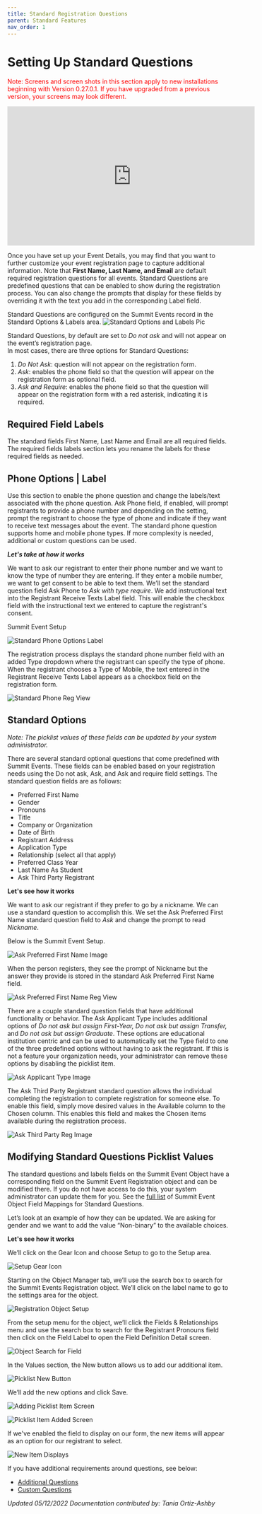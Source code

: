 ```yaml
---
title: Standard Registration Questions
parent: Standard Features
nav_order: 1
---
```


# Setting Up Standard Questions
<font color="red">Note:  Screens and screen shots in this section apply to new installations beginning with Version 0.27.0.1.  If you have upgraded from a previous version, your screens may look different.</font>

<iframe width="560" height="315" src="https://www.youtube.com/embed/IysJ8RT3U0I" title="YouTube video player" frameborder="0" allow="accelerometer; autoplay; clipboard-write; encrypted-media; gyroscope; picture-in-picture" allowfullscreen></iframe>

Once you have set up your Event Details, you may find that you want to further customize your event registration page to capture additional information. Note that **First Name, Last Name, and Email** are default required registration questions for all events. Standard Questions are predefined questions that can be enabled to show during the registration process.  You can also change the prompts that display for these fields by overriding it with the text you add in the corresponding Label field.  

Standard Questions are configured on the Summit Events record in the Standard Options & Labels area.
![Standard Options and Labels Pic](https://sfdo-community-sprints.github.io/summit-events-app-documentation/docs/standard-features/images/StandardQs-StandardOpsTab.PNG)

Standard Questions, by default are set to _Do not ask_ and will not appear on the event’s registration page.  
In most cases, there are three options for Standard Questions:
1. _Do Not Ask_: question will not appear on the registration form.
2. _Ask_: enables the phone field so that the question will appear on the registration form as optional field.
3. _Ask and Require_: enables the phone field so that the question will appear on the registration form with a red asterisk, indicating it is required.


## Required Field Labels
The standard fields First Name, Last Name and Email  are all required fields.  The required fields labels section lets you rename the labels for these required fields as needed.  

## Phone Options | Label
Use this section to enable the phone question and change the labels/text associated with the phone question.  Ask Phone field, if enabled, will prompt registrants to provide a phone number and depending on the setting, prompt the registrant to choose the type of phone and indicate if they want to receive text messages about the event.    The standard phone question supports home and mobile phone types.  If more complexity is needed, additional or custom questions can be used.

***Let's take at how it works*** 

We want to ask our registrant to enter their phone number and we want to know the type of number they are entering.  If they enter a mobile number, we want to get consent to be able to text them.  We’ll set the standard question field Ask Phone to _Ask with type require_.  We add instructional text into the Registrant Receive Texts Label field.  This will enable the checkbox field with the instructional text we entered to capture the registrant's consent.

Summit Event Setup

![Standard Phone Options Label](https://sfdo-community-sprints.github.io/summit-events-app-documentation/docs/standard-features/images/StandardQs-PhoneOptionsLabels-S1.PNG)


The registration process displays the standard phone number field with an added Type dropdown where the registrant can specify the type of phone.  When the registrant chooses a Type of Mobile, the text entered in the Registrant Receive Texts Label appears as a checkbox field on the registration form.

![Standard Phone Reg View](https://sfdo-community-sprints.github.io/summit-events-app-documentation/docs/standard-features/images/StandardQs-PhoneOptionsLabels-S2.PNG)

## Standard Options
_Note: The picklist values of these fields can be updated by your system administrator._

There are several standard optional questions that come predefined with Summit Events.  These fields can be enabled based on your registration needs using the Do not ask, Ask, and Ask and require field settings.  The standard question fields are as follows:

* Preferred First Name
* Gender
* Pronouns
* Title
* Company or Organization
* Date of Birth
* Registrant Address
* Application Type
* Relationship (select all that apply)
* Preferred Class Year
* Last Name As Student
* Ask Third Party Registrant

**Let's see how it works**  

We want to ask our registrant if they prefer to go by a nickname.  We can use a standard question to accomplish this.  We set the Ask Preferred First Name standard question field to _Ask_ and change the prompt to read _Nickname_.

Below is the Summit Event Setup.

![Ask Preferred First Name Image](https://sfdo-community-sprints.github.io/summit-events-app-documentation/docs/standard-features/images/StandardQs1.png)

When the person registers, they see the prompt of Nickname but the answer they provide is stored in the standard Ask Preferred First Name field.

![Ask Preferred First Name Reg View](https://sfdo-community-sprints.github.io/summit-events-app-documentation/docs/standard-features/images/StandardQs2.png)

There are a couple standard question fields that have additional functionality or behavior.  The Ask Applicant Type includes additional options of _Do not ask but assign First-Year, Do not ask but assign Transfer,_ and _Do not ask but assign Graduate_.  These options are educational institution centric and can be used to automatically set the Type field to one of the three predefined options without having to ask the registrant. If this is not a feature your organization needs, your administrator can remove these options by disabling the picklist item.

![Ask Applicant Type Image](https://sfdo-community-sprints.github.io/summit-events-app-documentation/docs/standard-features/images/StandardQs-AskType.png)

The Ask Third Party Registrant standard question allows the individual completing the registration to complete registration for someone else.   To enable this field, simply move desired values in the Available column to the Chosen column.  This enables this field and makes the Chosen items available during the registration process.

![Ask Third Party Reg Image](https://sfdo-community-sprints.github.io/summit-events-app-documentation/docs/standard-features/images/StandardQs-ThirdPartyReg.png)

## Modifying Standard Questions Picklist Values
The standard questions and labels fields on the Summit Event Object have a corresponding field on the Summit Event Registration object and can be modified there.  If you do not have access to do this, your system administrator can update them for you. See the [full list](https://sfdo-community-sprints.github.io/summit-events-app-documentation/docs/object-field-resources/summit-event-obj/field-mappings/#summit-events-object-to-the-event-registration-object-mappings) of Summit Event Object Field Mappings for Standard Questions.

Let’s look at an example of how they can be updated.  We are asking for gender and we want to add the value “Non-binary” to the available choices.

**Let's see how it works**

We’ll click on the Gear Icon and choose Setup to go to the Setup area.

![Setup Gear Icon](https://sfdo-community-sprints.github.io/summit-events-app-documentation/docs/standard-features/images/StandardQs-SetupGearIcon.png)

Starting on the Object Manager tab, we’ll use the search box to search for the Summit Events Registration object.  We’ll click on the label name to go to the settings area for the object.

![Registration Object Setup](https://sfdo-community-sprints.github.io/summit-events-app-documentation/docs/standard-features/images/StandardQs-RegObject.png)

From the setup menu for the object, we’ll click the Fields & Relationships menu and use the search box to search for the Registrant Pronouns field then click on the Field Label to open the Field Definition Detail screen.

![Object Search for Field](https://sfdo-community-sprints.github.io/summit-events-app-documentation/docs/standard-features/images/StandardQs-FieldSearch.png)

In the Values section, the New button allows us to add our additional item.

![Picklist New Button](https://sfdo-community-sprints.github.io/summit-events-app-documentation/docs/standard-features/images/StandardQs-PickListNewbutton.png)

We’ll add the new options and click Save.  

![Adding Picklist Item Screen](https://sfdo-community-sprints.github.io/summit-events-app-documentation/docs/standard-features/images/StandardQs-PickListAddItem.png)

![Picklist Item Added Screen](https://sfdo-community-sprints.github.io/summit-events-app-documentation/docs/standard-features/images/StandardQs-PickListItemAdded.png)


If we've enabled the field to display on our form, the new items will appear as an option for our registrant to select.

![New Item Displays](https://sfdo-community-sprints.github.io/summit-events-app-documentation/docs/standard-features/images/StandardQs-GenderDisplays.png)


If you have additional requirements around questions, see below:
- [Additional Questions](https://sfdo-community-sprints.github.io/summit-events-app-documentation/docs/advanced-features/custom-questions/)
- [Custom Questions](https://sfdo-community-sprints.github.io/summit-events-app-documentation/docs/standard-features/additional-reg-questions/)


_Updated 05/12/2022_
_Documentation contributed by: Tania Ortiz-Ashby_





